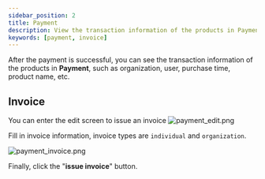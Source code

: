 ```yaml
---
sidebar_position: 2
title: Payment
description: View the transaction information of the products in Payment
keywords: [payment, invoice]
---
```


After the payment is successful, you can see the transaction information of the products in **Payment**, 
such as organization, user, purchase time, product name, etc.

## Invoice
You can enter the edit screen to issue an invoice
![payment_edit.png](/img/products/payment_edit.png)

Fill in invoice information, invoice types are `individual` and `organization`.

![payment_invoice.png](/img/products/payment_invoice.png)

Finally, click the "**issue invoice**" button.

 